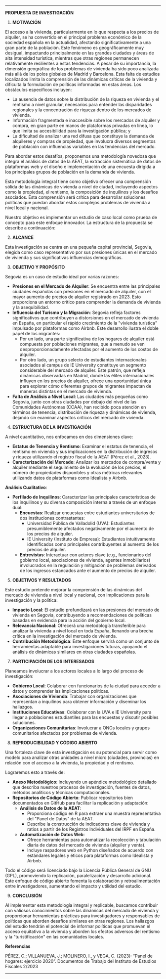 
---

**PROPUESTA DE INVESTIGACIÓN**

1. **MOTIVACIÓN**

El acceso a la vivienda, particularmente en lo que respecta a los precios de alquiler, se ha convertido en el principal problema económico de la sociedad española en la actualidad, afectando significativamente a una gran parte de la población. Este fenómeno es geográficamente muy desigual, impactando principalmente en las grandes ciudades y áreas de alta intensidad turística, mientras que otras regiones permanecen relativamente resilientes a estas tendencias. A pesar de su importancia, la dimensión geográfica de los problemas de vivienda ha sido poco analizada más allá de los polos globales de Madrid y Barcelona. Esta falta de estudios localizados limita la comprensión de las dinámicas críticas de la vivienda y dificulta la formulación de políticas informadas en estas áreas. Los obstáculos específicos incluyen:

- La ausencia de datos sobre la distribución de la riqueza en vivienda y el rentismo a nivel granular, necesarios para entender las disparidades regionales y la concentración de riqueza dentro de los mercados de vivienda.
- Información fragmentada e inaccesible sobre los mercados de alquiler y compra, en gran parte en manos de plataformas privadas en línea, lo que limita su accesibilidad para la investigación pública; y
- La dificultad de analizar una red difusa que constituye la demanda de alquileres y compras de propiedad, que involucra diversos segmentos de población con influencias variables en las tendencias del mercado.

Para abordar estos desafíos, proponemos una metodología novedosa que integra el análisis de datos de la AEAT, la extracción sistemática de datos de plataformas web y el diseño e implementación de una encuesta dirigida a los principales grupos de población en la demanda de vivienda.

Esta metodología integral tiene como objetivo ofrecer una comprensión sólida de las dinámicas de vivienda a nivel de ciudad, incluyendo aspectos como la propiedad, el rentismo, la composición de inquilinos y los desafíos asociados. Esta comprensión será crítica para desarrollar soluciones políticas que puedan abordar estos complejos problemas de vivienda a nivel local y nacional.

Nuestro objetivo es implementar un estudio de caso local como prueba de concepto para este enfoque innovador. La estructura de la propuesta se describe a continuación:

2. **ALCANCE**

Esta investigación se centra en una pequeña capital provincial, Segovia, elegida como caso representativo por sus presiones únicas en el mercado de vivienda y sus significativas influencias demográficas.

3. **OBJETIVO Y PROPÓSITO**

Segovia es un caso de estudio ideal por varias razones:

- **Presiones en el Mercado de Alquiler**: Se encuentra entre las principales ciudades españolas con presiones en el mercado de alquiler, con el mayor aumento de precios de alquiler registrado en 2023. Esto proporciona un entorno crítico para comprender la demanda de vivienda y la asequibilidad.
- **Influencia del Turismo y la Migración**: Segovia refleja factores significativos que contribuyen a distorsiones en el mercado de vivienda en España, en particular el rápido crecimiento de la "vivienda turística" impulsado por plataformas como Airbnb. Este desarrollo ilustra el doble papel de los migrantes:
  - Por un lado, una parte significativa de los hogares de alquiler está compuesta por poblaciones migrantes, que a menudo se ven desproporcionadamente afectadas por el aumento de los costos de alquiler.
  - Por otro lado, un grupo selecto de estudiantes internacionales asociados al campus de IE University constituye un segmento considerable del mercado de alquiler. Este patrón, que refleja dinámicas observadas en Madrid, donde las élites internacionales influyen en los precios de alquiler, ofrece una oportunidad única para explorar cómo diferentes grupos de migrantes impactan de maneras distintas en el mercado de vivienda.
- **Falta de Análisis a Nivel Local**: Las ciudades más pequeñas como Segovia, junto con otras ciudades por debajo del nivel de las Comunidades Autónomas (CCAA), han recibido poca atención en términos de tenencia, distribución de riqueza y dinámicas de vivienda, dejando sin examinar aspectos críticos del mercado de vivienda.

4. **ESTRUCTURA DE LA INVESTIGACIÓN**

A nivel cuantitativo, nos enfocamos en dos dimensiones clave:

- **Estatus de Tenencia y Rentismo**: Examinar el estatus de tenencia, el rentismo en vivienda y sus implicaciones en la distribución de ingresos y riqueza utilizando el registro fiscal de la AEAT (Pérez et al., 2023).
- **Caracterización del Mercado**: Analizar los mercados de compra/venta y alquiler mediante el seguimiento de la evolución de los precios, el número de propiedades disponibles y otras métricas relevantes utilizando datos de plataformas como Idealista y Airbnb.

**Análisis Cualitativo**:

- **Perfilado de Inquilinos**: Caracterizar las principales características de los inquilinos y su diversa composición interna a través de un enfoque dual:
  - **Encuestas**: Realizar encuestas entre estudiantes universitarios de dos instituciones contrastantes:
    - Universidad Pública de Valladolid (UVA): Estudiantes presumiblemente afectados negativamente por el aumento de los precios de alquiler.
    - IE University (Instituto de Empresa): Estudiantes intuitivamente identificados como principales contribuyentes al aumento de los precios de alquiler.
  - **Entrevistas**: Interactuar con actores clave (e.g., funcionarios del gobierno local, asociaciones de vivienda, agentes inmobiliarios) involucrados en la regulación y mitigación de problemas derivados de los ingresos estancados ante el aumento de precios de alquiler.

5. **OBJETIVOS Y RESULTADOS**

Este estudio pretende mejorar la comprensión de las dinámicas del mercado de vivienda a nivel local y nacional, con implicaciones para la investigación y la política:

- **Impacto Local**: El estudio profundizará en las presiones del mercado de vivienda en Segovia, contribuyendo a recomendaciones de políticas basadas en evidencia para la acción del gobierno local.
- **Relevancia Nacional**: Ofrecerá una metodología transferible para analizar la vivienda a nivel local en toda España, llenando una brecha crítica en la investigación del mercado de vivienda.
- **Contribución Metodológica**: Este enfoque servirá como un conjunto de herramientas adaptable para investigaciones futuras, apoyando el análisis de dinámicas similares en otras ciudades españolas.

7. **PARTICIPACIÓN DE LOS INTERESADOS**

Planeamos involucrar a los actores locales a lo largo del proceso de investigación:

- **Gobierno Local**: Colaborar con funcionarios de la ciudad para acceder a datos y comprender las implicaciones políticas.
- **Asociaciones de Vivienda**: Trabajar con organizaciones que representan a inquilinos para obtener información y diseminar los hallazgos.
- **Instituciones Educativas**: Colaborar con la UVA e IE University para llegar a poblaciones estudiantiles para las encuestas y discutir posibles soluciones.
- **Organizaciones Comunitarias**: Involucrar a ONGs locales y grupos comunitarios afectados por problemas de vivienda.

8. **REPRODUCIBILIDAD Y CÓDIGO ABIERTO**

Una fortaleza clave de esta investigación es su potencial para servir como modelo para analizar otras unidades a nivel micro (ciudades, provincias) en relación con el acceso a la vivienda, la propiedad y el rentismo.

Lograremos esto a través de:

- **Anexo Metodológico**: Incluyendo un apéndice metodológico detallado que describa nuestros procesos de investigación, fuentes de datos, métodos analíticos y técnicas computacionales.
- **Repositorios de Código Abierto**: Publicar repositorios bien documentados en GitHub para facilitar la replicación y adaptación:
  - **Análisis de Datos de la AEAT**:
    - Proporciona código en R para extraer una muestra representativa del "Panel de Datos" de la AEAT.
    - Describe la construcción de indicadores clave de vivienda y ratios a partir de los Registros Individuales del IRPF en España.
  - **Automatización de Datos Web**:
    - Ofrece herramientas para automatizar la recolección y tabulación diaria de datos del mercado de vivienda (alquiler y venta).
    - Incluye raspadores web en Python diseñados de acuerdo con estándares legales y éticos para plataformas como Idealista y Airbnb.

Todo el código será licenciado bajo la Licencia Pública General de GNU (GPL), promoviendo la replicación, paralelización y desarrollo adicional. Este enfoque de código abierto fomenta la colaboración y retroalimentación entre investigadores, aumentando el impacto y utilidad del estudio.

9. **CONCLUSIÓN**

Al implementar esta metodología integral y replicable, buscamos contribuir con valiosos conocimientos sobre las dinámicas del mercado de vivienda y proporcionar herramientas prácticas para investigadores y responsables de políticas que aborden desafíos similares en otras regiones. Los hallazgos del estudio tendrán el potencial de informar políticas que promuevan el acceso equitativo a la vivienda y aborden los efectos adversos del rentismo y la "turistificación" en las comunidades locales.

**Referencias**

PÉREZ, C.; VILLANUEVA, J.; MOLINERO, I., y VEGA, C. (2023): “Panel de hogares: ejercicio 2020”. Documentos de Trabajo del Instituto de Estudios Fiscales 2/2023

---

